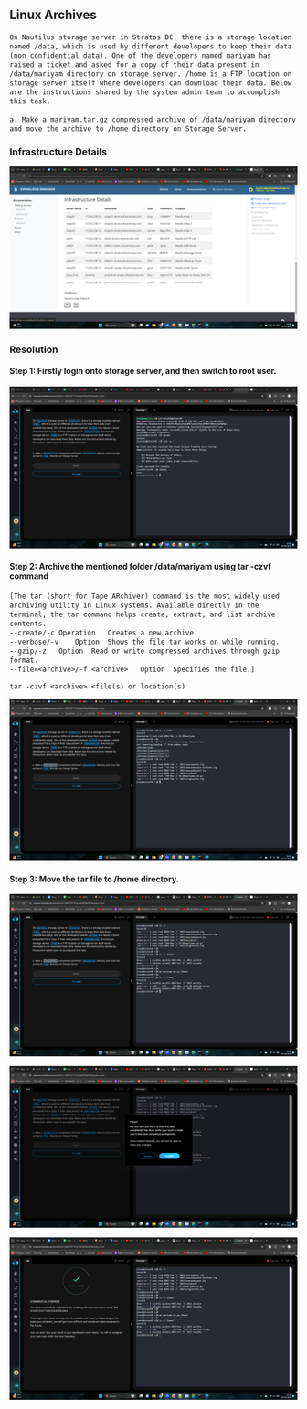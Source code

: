 ## Linux Archives

```
On Nautilus storage server in Stratos DC, there is a storage location named /data, which is used by different developers to keep their data (non confidential data). One of the developers named mariyam has raised a ticket and asked for a copy of their data present in /data/mariyam directory on storage server. /home is a FTP location on storage server itself where developers can download their data. Below are the instructions shared by the system admin team to accomplish this task.

a. Make a mariyam.tar.gz compressed archive of /data/mariyam directory and move the archive to /home directory on Storage Server.
```

### Infrastructure Details

![alt Text](https://github.com/srabhayraj/KodeKloud-Engineer-Linux-Tasks/blob/main/metadata/task8/Screenshot%20(1597).png)


### Resolution

#### Step 1: Firstly login onto storage server, and then switch to root user.

![alt Text](https://github.com/srabhayraj/KodeKloud-Engineer-Linux-Tasks/blob/main/metadata/task8/Screenshot%20(1598).png)


#### Step 2: Archive the mentioned folder /data/mariyam using tar -czvf command

```
[The tar (short for Tape ARchiver) command is the most widely used archiving utility in Linux systems. Available directly in the terminal, the tar command helps create, extract, and list archive contents.
--create/-c	Operation	Creates a new archive.
--verbose/-v	Option	Shows the file tar works on while running.
--gzip/-z	Option	Read or write compressed archives through gzip format.
--file=<archive>/-f <archive>	Option	Specifies the file.]
```

```
tar -czvf <archive> <file(s) or location(s)
```

![alt Text](https://github.com/srabhayraj/KodeKloud-Engineer-Linux-Tasks/blob/main/metadata/task8/Screenshot%20(1599).png)


#### Step 3: Move the tar file to /home directory.

![alt Text](https://github.com/srabhayraj/KodeKloud-Engineer-Linux-Tasks/blob/main/metadata/task8/Screenshot%20(1600).png)

![alt Text](https://github.com/srabhayraj/KodeKloud-Engineer-Linux-Tasks/blob/main/metadata/task8/Screenshot%20(1601).png)

![alt Text](https://github.com/srabhayraj/KodeKloud-Engineer-Linux-Tasks/blob/main/metadata/task8/Screenshot%20(1602).png)



